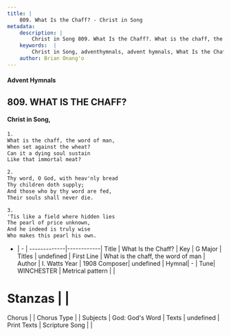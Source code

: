 ```yaml
---
title: |
    809. What Is the Chaff? - Christ in Song
metadata:
    description: |
        Christ in Song 809. What Is the Chaff?. What is the chaff, the word of man, When set against the wheat? Can it a dying soul sustain Like that immortal meat?
    keywords:  |
        Christ in Song, adventhymnals, advent hymnals, What Is the Chaff?, What is the chaff, the word of man. 
    author: Brian Onang'o
---
```


#### Advent Hymnals
## 809. WHAT IS THE CHAFF?
####  Christ in Song,

```txt
1.
What is the chaff, the word of man,
When set against the wheat?
Can it a dying soul sustain
Like that immortal meat?

2.
Thy word, O God, with heav'nly bread
Thy children doth supply;
And those who by thy word are fed,
Their souls shall never die.

3.
'Tis like a field where hidden lies
The pearl of price unknown,
And he indeed is truly wise
Who makes this pearl his own.

```

- |   -  |
-------------|------------|
Title | What Is the Chaff? |
Key | G Major |
Titles | undefined |
First Line | What is the chaff, the word of man |
Author | I. Watts
Year | 1908
Composer| undefined |
Hymnal|  - |
Tune| WINCHESTER |
Metrical pattern | |
# Stanzas |  |
Chorus |  |
Chorus Type |  |
Subjects | God: God's Word |
Texts | undefined |
Print Texts | 
Scripture Song |  |
    
